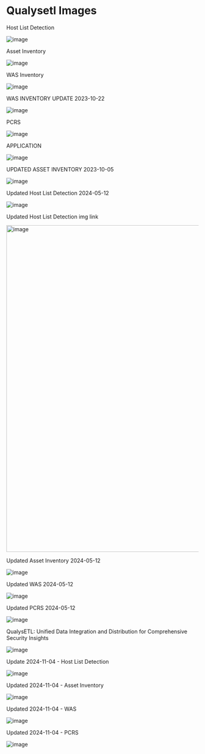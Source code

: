 # Qualysetl Images

Host List Detection

![image](https://github.com/dg-cafe/test/assets/82658653/b9b2c83b-226b-476c-acaf-4961308f9b4d)

Asset Inventory

![image](https://github.com/dg-cafe/test/assets/82658653/7b4ec0d0-62c1-4340-bf89-5107221661ce)

WAS Inventory

![image](https://github.com/dg-cafe/test/assets/82658653/ed143832-421f-4229-865b-858b6dfab12c)

WAS INVENTORY UPDATE 2023-10-22

![image](https://github.com/dg-cafe/test/assets/82658653/48f5bcd4-77d7-4c08-9dde-f2611e6f4bb4)


PCRS 

![image](https://github.com/dg-cafe/test/assets/82658653/3f63842f-4872-4cfc-a6b3-ec9ec46357d9)

APPLICATION

![image](https://github.com/dg-cafe/test/assets/82658653/79db32ef-0381-4d89-8e98-165bdebb206c)


UPDATED ASSET INVENTORY 2023-10-05

![image](https://github.com/dg-cafe/test/assets/82658653/cd59a874-6e64-412a-a567-3436262d81cf)

Updated Host List Detection 2024-05-12

![image](https://github.com/dg-cafe/test/assets/82658653/a94248ce-5343-4728-9646-a40496d50bdf)

Updated Host List Detection img link

<img width="857" alt="image" src="https://github.com/dg-cafe/test/assets/82658653/a94248ce-5343-4728-9646-a40496d50bdf">


Updated Asset Inventory 2024-05-12

![image](https://github.com/dg-cafe/test/assets/82658653/a2f75e6f-9fdf-426c-9f76-858737fe9d3d)

Updated WAS 2024-05-12

![image](https://github.com/dg-cafe/test/assets/82658653/996299db-7731-4a86-a71e-be7fbc49e1c2)

Updated PCRS 2024-05-12

![image](https://github.com/dg-cafe/test/assets/82658653/a5e1408a-5866-4049-8339-357b572cb167)

QualysETL: Unified Data Integration and Distribution for Comprehensive Security Insights

![image](https://github.com/dg-cafe/test/assets/82658653/35a99071-ea3b-472a-b3ca-ecb262306447)

Update 2024-11-04 - Host List Detection 

![image](https://github.com/user-attachments/assets/1e515738-6274-4336-b6be-ac8add3499d7)


Updated 2024-11-04 - Asset Inventory

![image](https://github.com/user-attachments/assets/639312fd-6625-4cd9-9f45-abad7c7d8262)

Updated 2024-11-04 - WAS

![image](https://github.com/user-attachments/assets/46bf6df9-60fd-4b6e-a6ca-602964fd74be)

Updated 2024-11-04 - PCRS

![image](https://github.com/user-attachments/assets/a6d15277-4fc6-4a80-8508-ceab347edf5a)






